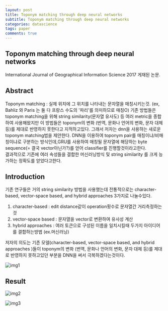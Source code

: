 ```yaml
---
layout: post
title: Toponym matching through deep neural networks
subtitle: Toponym matching through deep neural networks
categories: datascience
tags: paper
comments: true
---
```


## Toponym matching through deep neural networks
International Journal of Geographical Information Science 2017  게재된 논문.   

## Abstract
Toponym matching : 실제 위치에 그 위치를 나타내는 문자열을 매칭시키는것.  (ex, Bahliz 와 Paris 는 둘 다 프랑스 수도의 '파리'를 의미하므로 매칭O)
기존 방법들은 toponym matching을 위해 string similarity(문자열 유사도) 등 여러 metric을 종합하여 사용해왔지만 이 방법들은 toponym의 변화 (번역, 문화나 언어의 변화, 문자 대체  등)를 제대로 반영하지 못한다고 지적하고있다. 그래서 저자는 dnn을 사용하는 새로운 toponym matching법을 제안한다. DNN을 이용하여 toponym pair를 매칭이냐/비매칭이냐로 구분하는 방식인데,GRU를 사용하여 매칭될 문자열에 해당하는 byte sequence(= 결국 vector아닌가?)를 얻어 classifier를 진행할것이라고한다.  
결과적으로 기존에 여러 속성들을 결합한 머신러닝방식 및 string similarity 를 크게 능가하는 정확도를 얻었다고한다.  

## Introduction
기존 연구들은 거의 string similarity 방법을 사용했는데 전통적으로는  character-based, vector-space based, and hybrid approaches 3가지로 나눌수있다.  
1. character-based : edit distance같이 operation횟수로 문자열간 거리측정하는것
2. vector-space based : 문자열을 vector로 변환하여 유사성 계산
3. hybrid approaches : 여러 토큰으로 구성된 이름을 일치시킬때 두가지 아이디어를 결합하는방법 (ex.머신러닝)

저자의 의도는 기존 모델(character-based, vector-space based, and hybrid approaches )들이 toponym의 변화 (번역, 문화나 언어의 변화, 문자 대체  등)를 제대로 반영하지 못하고있던 부분을 DNN을 써서 극복하겠다는것이다. 

![img1](https://berrrrr.github.io/_images/toponym_matching_through_dnn_3.png)


## Result

![img2](https://berrrrr.github.io/_images/toponym_matching_through_dnn_1.png)

![img3](https://berrrrr.github.io/_images/toponym_matching_through_dnn_2.png)
